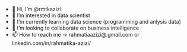 - 👋 Hi, I’m @rmtkazizi
- 👀 I’m interested in data scientist
- 🌱 I’m currently learning data science (programming and anlysis data)
- 💞️ I’m looking to collaborate on business intelligence
- 📫 How to reach me -> rahmatiaazizi@.gmail.com or linkedin.com/in/rahmatika-azizi/

<!---
rmtkazizi/rmtkazizi is a ✨ special ✨ repository because its `README.md` (this file) appears on your GitHub profile.
You can click the Preview link to take a look at your changes.
--->
